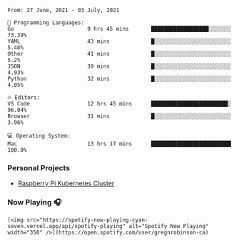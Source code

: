 <!--
**gregnrobinson/gregnrobinson** is a ✨ _special_ ✨ repository because its `README.md` (this file) appears on your GitHub profile.

Here are some ideas to get you started:

- 🔭 I’m currently working on ...
- 🌱 I’m currently learning ...
- 👯 I’m looking to collaborate on ...
- 🤔 I’m looking for help with ...
- 💬 Ask me about ...
- 📫 How to reach me: ...
- 😄 Pronouns: ...
- ⚡ Fun fact: ...
-->

<!--
<a href="https://github.com/gregnrobinsno/github-readme-stats">
  <img height="200" align="center" src="https://github-readme-stats-9qgfud7uc-gregnrobinson.vercel.app/api?username=gregnrobinson&count_private=true&theme=dark&show_icons=true" />
</a>
<a href="https://github.com/gregnrobinsno/github-readme-stats">
  <img height="200" align="center" src="https://github-readme-stats-9qgfud7uc-gregnrobinson.vercel.app/api/top-langs/?username=gregnrobinson&langs_count=10&layout=compact&theme=dark&hide=html,css,scss" />
</a>
-->

<!--START_SECTION:waka-->
```text
From: 27 June, 2021 - 03 July, 2021

💬 Programming Languages: 
Go                       9 hrs 45 mins       ██████████████████░░░░░░░   73.39% 
YAML                     43 mins             █░░░░░░░░░░░░░░░░░░░░░░░░   5.48% 
Other                    41 mins             █░░░░░░░░░░░░░░░░░░░░░░░░   5.2% 
JSON                     39 mins             █░░░░░░░░░░░░░░░░░░░░░░░░   4.93% 
Python                   32 mins             █░░░░░░░░░░░░░░░░░░░░░░░░   4.05%

🔥 Editors: 
VS Code                  12 hrs 45 mins      ████████████████████████░   96.04% 
Browser                  31 mins             █░░░░░░░░░░░░░░░░░░░░░░░░   3.96%

💻 Operating System: 
Mac                      13 hrs 17 mins      █████████████████████████   100.0%

```


<!--END_SECTION:waka-->

### Personal Projects
- <a href="https://gregrobinson.ca">Raspberry Pi Kubernetes Cluster</a>

### Now Playing 🎧
```
[<img src="https://spotify-now-playing-cyan-seven.vercel.app/api/spotify-playing" alt="Spotify Now Playing" width="350" />](https://open.spotify.com/user/gregnrobinson-ca)
```


